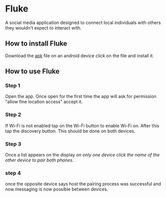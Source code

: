 # Fluke
A social media application designed to connect local individuals with others they wouldn't expect to interact with. 

## How to install Fluke
Download the [apk](https://github.com/fabiovalenzuela/fluke/releases/download/v1.0.0/Fluke.apk) file on an android device click on the file and install it.

## How to use Fluke

### Step 1 
Open the app. Once open for the first time the app will ask for permission "allow fine location access" accept it.

### Step 2
If Wi-Fi is not enabled tap on the Wi-Fi button to enable Wi-Fi on. After this tap the discovery button. This should be done on both devices.

### Step 3
Once a list appears on the display *on only one device click the name of the other device to pair both phones*.

### step 4
once the opposite device says host the pairing process was successful and now messaging is now possible between devices.
